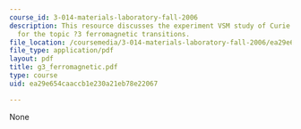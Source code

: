 ```yaml
---
course_id: 3-014-materials-laboratory-fall-2006
description: This resource discusses the experiment VSM study of Curie temperatures
  for the topic ?3 ferromagnetic transitions.
file_location: /coursemedia/3-014-materials-laboratory-fall-2006/ea29e654caaccb1e230a21eb78e22067_g3_ferromagnetic.pdf
file_type: application/pdf
layout: pdf
title: g3_ferromagnetic.pdf
type: course
uid: ea29e654caaccb1e230a21eb78e22067

---
```

None